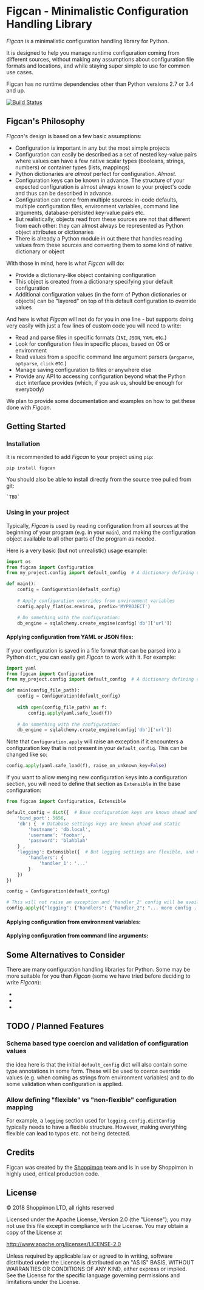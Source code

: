 Figcan - Minimalistic Configuration Handling Library
==================================================== 
*Figcan* is a minimalistic configuration handling library for Python.

It is designed to help you manage runtime configuration coming from different 
sources, without making any assumptions about configuration file formats and 
locations, and while staying super simple to use for common use cases.

Figcan has no runtime dependencies other than Python versions 2.7 or 3.4 and 
up. 

[![Build Status](https://travis-ci.org/shoppimon/figcan.svg?branch=master)](https://travis-ci.org/shoppimon/figcan)

Figcan's Philosophy
-------------------
*Figcan*'s design is based on a few basic assumptions:

* Configuration is important in any but the most simple projects
* Configuration can easily be described as a set of nested key-value pairs 
  where values can have a few native scalar types (booleans, strings, numbers) 
  or container types (lists, mappings)
* Python dictionaries are *almost* perfect for configuration. *Almost*.
* Configuration keys can be known in advance. The structure of your expected
  configuration is almost always known to your project's code and thus can be 
  described in advance.   
* Configuration can come from multiple sources: in-code defaults, multiple 
  configuration files, environment variables, command line arguments, 
  database-persisted key-value pairs etc.   
* But realistically, objects read from these sources are not that different 
  from each other: they can almost always be represented as Python object 
  attributes or dictionaries
* There is already a Python module in out there that handles reading values 
  from these sources and converting them to some kind of native dictionary or 
  object 

With those in mind, here is what *Figcan* will do:

* Provide a dictionary-like object containing configuration
* This object is created from a dictionary specifying your default 
  configuration
* Additional configuration values (in the form of Python dictionaries or 
  objects) can be "layered" on top of this default configuration to override 
  values
 
And here is what *Figcan* will not do for you in one line - but supports doing
very easily with just a few lines of custom code you will need to write:

* Read and parse files in specific formats (`INI`, `JSON`, `YAML` etc.)
* Look for configuration files in specific places, based on OS or environment
* Read values from a specific command line argument parsers (`argparse`, 
  `optparse`, `click` etc.) 
* Manage saving configuration to files or anywhere else
* Provide any API to accessing configuration beyond what the Python `dict` 
  interface provides (which, if you ask us, should be enough for everybody)
 
We plan to provide some documentation and examples on how to get these done
with *Figcan*. 

Getting Started
---------------

### Installation
It is recommended to add *Figcan* to your project using `pip`:

    pip install figcan

You should also be able to install directly from the source tree pulled from 
git:

    `TBD`

### Using in your project
Typically, *Figcan* is used by reading configuration from all sources at the 
beginning of your program (e.g. in your `main`), and making the configuration 
object available to all other parts of the program as needed. 

Here is a very basic (but not unrealistic) usage example:

```python
import os
from figcan import Configuration
from my_project.config import default_config  # A dictionary defining default configuration values

def main():
    config = Configuration(default_config)
    
    # Apply configuration overrides from environment variables
    config.apply_flat(os.environ, prefix='MYPROJECT')

    # Do something with the configuration:
    db_engine = sqlalchemy.create_engine(config['db']['url'])
```

#### Applying configuration from YAML or JSON files:
If your configuration is saved in a file format that can be parsed into a 
Python `dict`, you can easily get *Figcan* to work with it. For example: 

```python
import yaml
from figcan import Configuration
from my_project.config import default_config  # A dictionary defining default configuration values

def main(config_file_path):
    config = Configuration(default_config)
    
    with open(config_file_path) as f:
        config.apply(yaml.safe_load(f))
        
    # Do something with the configuration:
    db_engine = sqlalchemy.create_engine(config['db']['url'])
```

Note that `Configuration.apply` will raise an exception if it encounters a
configuration key that is not present in your `default_config`. This can be
changed like so:

```python
config.apply(yaml.safe_load(f), raise_on_unknown_key=False)
```

If you want to allow merging new configuration keys into a configuration 
section, you will need to define that section as `Extensible` in the base
configuration:

```python
from figcan import Configuration, Extensible

default_config = dict({  # Base configuration keys are known ahead and static 
    'bind_port': 5656,
    'db': {  # Database settings keys are known ahead and static
        'hostname': 'db.local',
        'username': 'foobar',
        'password': 'blahblah'
    } ,
    'logging': Extensible({  # But logging settings are flexible, and new handlers / loggers can be defined
        'handlers': {
            'handler_1': '...'
        }
    })
})

config = Configuration(default_config)

# This will not raise an exception and 'handler_2' config will be available in `config`:
config.apply({"logging": {"handlers": {"handler_2": "... more config ..."}}})
```

#### Applying configuration from environment variables:

#### Applying configuration from command line arguments:

## Some Alternatives to Consider
There are many configuration handling libraries for Python. Some may be more 
suitable for you than *Figcan* (some we have tried before deciding to write 
*Figcan*):

* 
* 
* 

## TODO / Planned Features

### Schema based type coercion and validation of configuration values
the idea here is that the initial `default_config` dict will also contain some
type annotations in some form. These will be used to coerce override values 
(e.g. when coming as strings from environment variables) and to do some 
validation when configuration is applied. 

### Allow defining "flexible" vs "non-flexible" configuration mapping
For example, a `logging` section used for `logging.config.dictConfig` typically
needs to have a flexible structure. However, making everything flexible can 
lead to typos etc. not being detected.

## Credits
Figcan was created by the [Shoppimon](https://www.shoppimon.com) team and is in
use by Shoppimon in highly used, critical production code. 

## License
© 2018 Shoppimon LTD, all rights reserved

Licensed under the Apache License, Version 2.0 (the "License");
you may not use this file except in compliance with the License.
You may obtain a copy of the License at

   http://www.apache.org/licenses/LICENSE-2.0

Unless required by applicable law or agreed to in writing, software
distributed under the License is distributed on an "AS IS" BASIS,
WITHOUT WARRANTIES OR CONDITIONS OF ANY KIND, either express or implied.
See the License for the specific language governing permissions and
limitations under the License.

